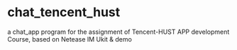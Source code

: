 # chat_tencent_hust
a chat_app program for the assignment of Tencent-HUST APP development Course, based on Netease IM Ukit & demo
